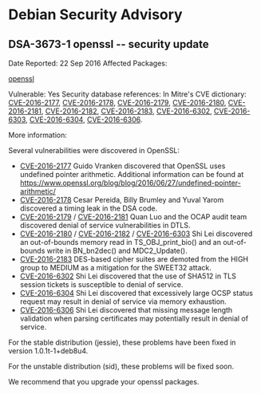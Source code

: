
Debian Security Advisory
========================


DSA-3673-1 openssl -- security update
-------------------------------------



Date Reported:
22 Sep 2016
Affected Packages:

[openssl](https://packages.debian.org/src:openssl)

Vulnerable:
Yes
Security database references:
In Mitre's CVE dictionary: [CVE-2016-2177](https://security-tracker.debian.org/tracker/CVE-2016-2177), [CVE-2016-2178](https://security-tracker.debian.org/tracker/CVE-2016-2178), [CVE-2016-2179](https://security-tracker.debian.org/tracker/CVE-2016-2179), [CVE-2016-2180](https://security-tracker.debian.org/tracker/CVE-2016-2180), [CVE-2016-2181](https://security-tracker.debian.org/tracker/CVE-2016-2181), [CVE-2016-2182](https://security-tracker.debian.org/tracker/CVE-2016-2182), [CVE-2016-2183](https://security-tracker.debian.org/tracker/CVE-2016-2183), [CVE-2016-6302](https://security-tracker.debian.org/tracker/CVE-2016-6302), [CVE-2016-6303](https://security-tracker.debian.org/tracker/CVE-2016-6303), [CVE-2016-6304](https://security-tracker.debian.org/tracker/CVE-2016-6304), [CVE-2016-6306](https://security-tracker.debian.org/tracker/CVE-2016-6306).  

More information:

Several vulnerabilities were discovered in OpenSSL:


* [CVE-2016-2177](https://security-tracker.debian.org/tracker/CVE-2016-2177)
Guido Vranken discovered that OpenSSL uses undefined pointer
 arithmetic. Additional information can be found at
 <https://www.openssl.org/blog/blog/2016/06/27/undefined-pointer-arithmetic/>
* [CVE-2016-2178](https://security-tracker.debian.org/tracker/CVE-2016-2178)
Cesar Pereida, Billy Brumley and Yuval Yarom discovered a timing
 leak in the DSA code.
* [CVE-2016-2179](https://security-tracker.debian.org/tracker/CVE-2016-2179) / [CVE-2016-2181](https://security-tracker.debian.org/tracker/CVE-2016-2181)
Quan Luo and the OCAP audit team discovered denial of service
 vulnerabilities in DTLS.
* [CVE-2016-2180](https://security-tracker.debian.org/tracker/CVE-2016-2180) / [CVE-2016-2182](https://security-tracker.debian.org/tracker/CVE-2016-2182) / [CVE-2016-6303](https://security-tracker.debian.org/tracker/CVE-2016-6303)
Shi Lei discovered an out-of-bounds memory read in
 TS\_OBJ\_print\_bio() and an out-of-bounds write in BN\_bn2dec()
 and MDC2\_Update().
* [CVE-2016-2183](https://security-tracker.debian.org/tracker/CVE-2016-2183)
DES-based cipher suites are demoted from the HIGH group to MEDIUM
 as a mitigation for the SWEET32 attack.
* [CVE-2016-6302](https://security-tracker.debian.org/tracker/CVE-2016-6302)
Shi Lei discovered that the use of SHA512 in TLS session tickets
 is susceptible to denial of service.
* [CVE-2016-6304](https://security-tracker.debian.org/tracker/CVE-2016-6304)
Shi Lei discovered that excessively large OCSP status request may
 result in denial of service via memory exhaustion.
* [CVE-2016-6306](https://security-tracker.debian.org/tracker/CVE-2016-6306)
Shi Lei discovered that missing message length validation when parsing
 certificates may potentially result in denial of service.


For the stable distribution (jessie), these problems have been fixed in
version 1.0.1t-1+deb8u4.


For the unstable distribution (sid), these problems will be fixed soon.


We recommend that you upgrade your openssl packages.





